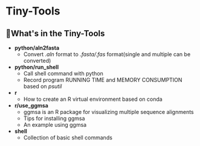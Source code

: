 # Tiny-Tools

## 👀What's in the Tiny-Tools

- **python/aln2fasta**
  - Convert *.aln* format to *.fasta/.fas* format(single and multiple can be converted)
- **python/run_shell**
  - Call shell command with python
  - Record program RUNNING TIME and MEMORY CONSUMPTION based on *psutil*
- **r**
  - How to create an R virtual environment based on conda
- **r/use_ggmsa**
  - ggmsa is an R package for visualizing multiple sequence alignments
  - Tips for installing ggmsa
  - An example using ggmsa
- **shell**
  - Collection of basic shell commands
